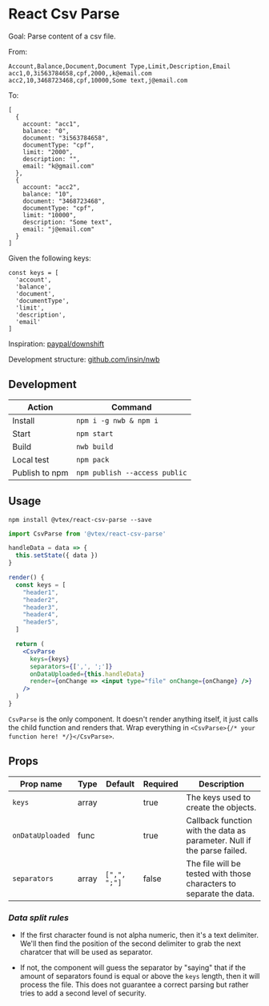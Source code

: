# React Csv Parse

Goal: Parse content of a csv file.

From:

```
Account,Balance,Document,Document Type,Limit,Description,Email
acc1,0,3i563784658,cpf,2000,,k@email.com
acc2,10,3468723468,cpf,10000,Some text,j@email.com
```

To:

```
[
  {
    account: "acc1",
    balance: "0",
    document: "3i563784658",
    documentType: "cpf",
    limit: "2000",
    description: "",
    email: "k@gmail.com"
  },
  {
    account: "acc2",
    balance: "10",
    document: "3468723468",
    documentType: "cpf",
    limit: "10000",
    description: "Some text",
    email: "j@email.com"
  }
]
```

Given the following keys:

```
const keys = [
  'account',
  'balance',
  'document',
  'documentType',
  'limit',
  'description',
  'email'
]
```

Inspiration: [paypal/downshift](https://github.com/paypal/downshift)

Development structure: [github.com/insin/nwb](https://github.com/insin/nwb)

## Development

| Action         | Command                       |
| -------------- | ----------------------------- |
| Install        | `npm i -g nwb & npm i`        |
| Start          | `npm start`                   |
| Build          | `nwb build`                   |
| Local test     | `npm pack`                    |
| Publish to npm | `npm publish --access public` |

## Usage

```
npm install @vtex/react-csv-parse --save
```

```js
import CsvParse from '@vtex/react-csv-parse'
```

```jsx
handleData = data => {
  this.setState({ data })
}
```

```jsx
render() {
  const keys = [
    "header1",
    "header2",
    "header3",
    "header4",
    "header5",
  ]

  return (
    <CsvParse
      keys={keys}
      separators={[',', ';']}
      onDataUploaded={this.handleData}
      render={onChange => <input type="file" onChange={onChange} />}
    />
  )
}
```

`CsvParse` is the only component. It doesn't render anything itself, it just
calls the child function and renders that. Wrap everything in
`<CsvParse>{/* your function here! */}</CsvParse>`.

## Props

| Prop name        | Type  | Default      | Required | Description                                                             |
| ---------------- | ----- | ------------ | -------- | ----------------------------------------------------------------------- |
| `keys`           | array |              | true     | The keys used to create the objects.                                    |
| `onDataUploaded` | func  |              | true     | Callback function with the data as parameter. Null if the parse failed. |
| `separators`     | array | `[",", ";"]` | false    | The file will be tested with those characters to separate the data.     |

### _Data split rules_

* If the first character found is not alpha numeric, then it's a text delimiter. We'll then find the position of the second delimiter to grab the next charatcer that will be used as separator.

* If not, the component will guess the separator by "saying" that if the amount of separators found is equal or above the `keys` length, then it will process the file. This does not guarantee a correct parsing but rather tries to add a second level of security.
